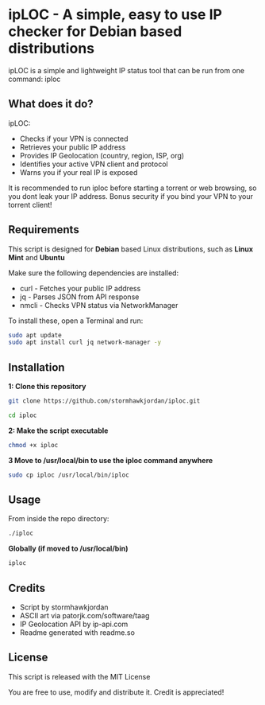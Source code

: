 # ipLOC - A simple, easy to use IP checker for Debian based distributions

ipLOC is a simple and lightweight IP status tool that can be run from one command: iploc  
 
## What does it do?

ipLOC:
- Checks if your VPN is connected
- Retrieves your public IP address
- Provides IP Geolocation (country, region, ISP, org)
- Identifies your active VPN client and protocol
- Warns you if your real IP is exposed

It is recommended to run iploc before starting a torrent or web browsing, so you dont leak your IP address. Bonus security if you bind your VPN to your torrent client!

## Requirements

This script is designed for **Debian** based Linux distributions, such as **Linux Mint** and **Ubuntu**

Make sure the following dependencies are installed:
- curl - Fetches your public IP address
- jq - Parses JSON from API response
- nmcli - Checks VPN status via NetworkManager

To install these, open a Terminal and run: 

```bash
sudo apt update
sudo apt install curl jq network-manager -y
```

## Installation

**1: Clone this repository**

```bash
git clone https://github.com/stormhawkjordan/iploc.git

cd iploc
```

**2: Make the script executable**
```bash
chmod +x iploc
```

**3 Move to /usr/local/bin to use the iploc command anywhere**

```bash
sudo cp iploc /usr/local/bin/iploc
```
## Usage

From inside the repo directory:
```bash
./iploc
```

**Globally (if moved to /usr/local/bin)**

```bash
iploc
```

## Credits
- Script by stormhawkjordan
- ASCII art via patorjk.com/software/taag
- IP Geolocation API by ip-api.com
- Readme generated with readme.so

## License
This script is released with the MIT License

You are free to use, modify and distribute it. Credit is appreciated!

